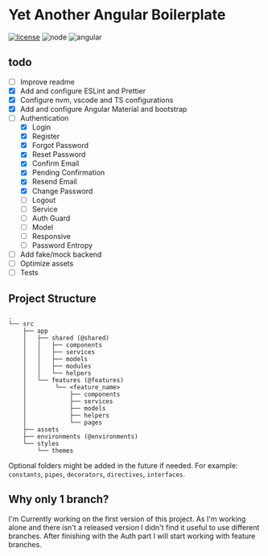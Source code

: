# Yet Another Angular Boilerplate

[![license](https://img.shields.io/github/license/MatiasProietti/yet-another-angular-boilerplate)](https://choosealicense.com/licenses/mit/) ![node](https://img.shields.io/badge/node-%3E%3D16.13-brightgreen) ![angular](https://img.shields.io/badge/angular-13.0.x-brightgreen)

## todo

- [ ] Improve readme
- [x] Add and configure ESLint and Prettier
- [x] Configure nvm, vscode and TS configurations
- [x] Add and configure Angular Material and bootstrap
- [ ] Authentication
  - [x] Login
  - [x] Register
  - [x] Forgot Password
  - [x] Reset Password
  - [x] Confirm Email
  - [x] Pending Confirmation
  - [x] Resend Email
  - [x] Change Password
  - [ ] Logout
  - [ ] Service
  - [ ] Auth Guard
  - [ ] Model
  - [ ] Responsive
  - [ ] Password Entropy
- [ ] Add fake/mock backend
- [ ] Optimize assets
- [ ] Tests

## Project Structure

```
.
└── src
    ├── app
    │   ├── shared (@shared)
    │   │   ├── components
    │   │   ├── services
    │   │   ├── models
    │   │   ├── modules
    │   │   └── helpers
    │   └── features (@features)
    │        └── <feature_name>
    │            ├── components
    │            ├── services
    │            ├── models
    │            ├── helpers
    │            └── pages
    ├── assets
    ├── environments (@environments)
    └── styles
        └── themes
```

Optional folders might be added in the future if needed. For example: `constants`, `pipes`, `decorators`, `directives`, `interfaces`.

## Why only 1 branch?

I'm Currently working on the first version of this project. As I'm working alone and there isn't a released version I didn't find it useful to use different branches.
After finishing with the Auth part I will start working with feature branches.
